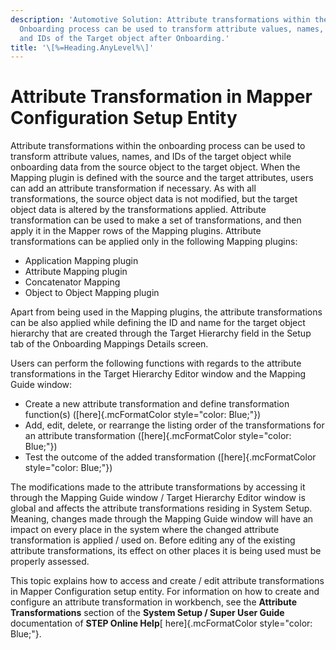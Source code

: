 ```yaml
---
description: 'Automotive Solution: Attribute transformations within the
  Onboarding process can be used to transform attribute values, names,
  and IDs of the Target object after Onboarding.'
title: '\[%=Heading.AnyLevel%\]'
---
```


Attribute Transformation in Mapper Configuration Setup Entity
=============================================================

Attribute transformations within the onboarding process can be used to
transform attribute values, names, and IDs of the target object while
onboarding data from the source object to the target object. When the
Mapping plugin is defined with the source and the target attributes,
users can add an attribute transformation if necessary. As with all
transformations, the source object data is not modified, but the target
object data is altered by the transformations applied. Attribute
transformation can be used to make a set of transformations, and then
apply it in the Mapper rows of the Mapping plugins. Attribute
transformations can be applied only in the following Mapping plugins:

-   Application Mapping plugin
-   Attribute Mapping plugin
-   Concatenator Mapping
-   Object to Object Mapping plugin

Apart from being used in the Mapping plugins, the attribute
transformations can be also applied while defining the ID and name for
the target object hierarchy that are created through the Target
Hierarchy field in the Setup tab of the Onboarding Mappings Details
screen.

Users can perform the following functions with regards to the attribute
transformations in the Target Hierarchy Editor window and the Mapping
Guide window:

-   Create a new attribute transformation and define transformation
    function(s) ([here]{.mcFormatColor style="color: Blue;"})
-   Add, edit, delete, or rearrange the listing order of the
    transformations for an attribute transformation
    ([here]{.mcFormatColor style="color: Blue;"})
-   Test the outcome of the added transformation ([here]{.mcFormatColor
    style="color: Blue;"})

The modifications made to the attribute transformations by accessing it
through the Mapping Guide window / Target Hierarchy Editor window is
global and affects the attribute transformations residing in System
Setup. Meaning, changes made through the Mapping Guide window will have
an impact on every place in the system where the changed attribute
transformation is applied / used on. Before editing any of the existing
attribute transformations, its effect on other places it is being used
must be properly assessed.

This topic explains how to access and create / edit attribute
transformations in Mapper Configuration setup entity. For information on
how to create and configure an attribute transformation in workbench,
see the **Attribute Transformations** section of the **System Setup /
Super User Guide** documentation of **STEP Online Help**[
here]{.mcFormatColor style="color: Blue;"}.

